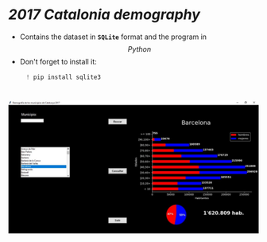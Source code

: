 # *2017 Catalonia demography*
- Contains the dataset in **`SQLite`**  format and the program in $$Python$$
- Don't forget to install it:
```Python
     ! pip install sqlite3
  ```
#
![](Presentacion.jpg)
